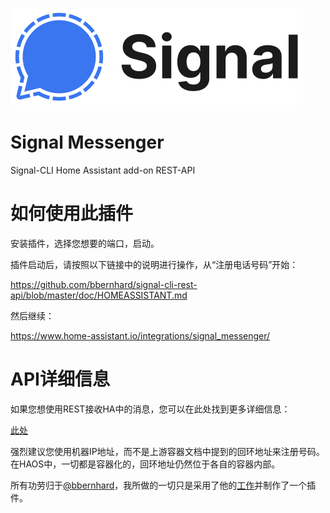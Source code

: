 [![](logo.png)](https://www.signal.org/)

# Signal Messenger

Signal-CLI Home Assistant add-on REST-API

# 如何使用此插件

安装插件，选择您想要的端口，启动。

插件启动后，请按照以下链接中的说明进行操作，从“注册电话号码”开始：

https://github.com/bbernhard/signal-cli-rest-api/blob/master/doc/HOMEASSISTANT.md

然后继续：

https://www.home-assistant.io/integrations/signal_messenger/

# API详细信息

如果您想使用REST接收HA中的消息，您可以在此处找到更多详细信息：

[此处](https://bbernhard.github.io/signal-cli-rest-api/)

强烈建议您使用机器IP地址，而不是上游容器文档中提到的回环地址来注册号码。在HAOS中，一切都是容器化的，回环地址仍然位于各自的容器内部。

所有功劳归于[@bbernhard](https://github.com/bbernhard)，我所做的一切只是采用了他的[工作](https://github.com/bbernhard/signal-cli-rest-api)并制作了一个插件。